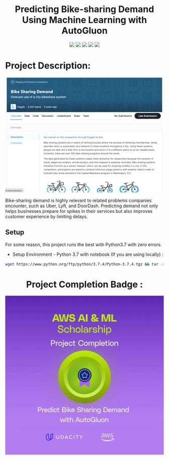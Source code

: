 <h1 align="center">Predicting Bike-sharing Demand Using Machine Learning with AutoGluon</h1>
<p align="center">
<img src="https://img.shields.io/badge/Machine_Learning-FF6F00?style=for-the-badge&logo=machine-learning&logoColor=white" />
<img src="https://img.shields.io/badge/Regression-FF5733?style=for-the-badge&logo=regression&logoColor=white" />
<img src="https://img.shields.io/badge/AutoGluon-EE4C2C?style=for-the-badge&logo=auto-gluon&logoColor=white" />
<img src="https://img.shields.io/badge/Torch-EE4C2C?style=for-the-badge&logo=torch&logoColor=white" />
<img src="https://img.shields.io/badge/MaxNet-2C3E50?style=for-the-badge&logo=maxnet&logoColor=white" />
</p>

# Project Description:

![kaggle Image](project/img/image.png)

Bike-sharing demand is highly relevant to related problems companies encounter, such as Uber, Lyft, and DoorDash. Predicting demand not only helps businesses prepare for spikes in their services but also improves customer experience by limiting delays.

## Setup
For some reason, this project runs the best with Python3.7 with zero errors.

- Setup Environment - Python 3.7 with notebook (If you are using locally) :
```bash
wget https://www.python.org/ftp/python/3.7.4/Python-3.7.4.tgz && tar -xvf Python-3.7.4.tgz && cd Python-3.7.4/ && ./configure --prefix=$HOME/Python37 && make && make install && cd .. && rm -rf Python-3.7.4.tgz && sudo add-apt-repository ppa:deadsnakes/ppa && sudo apt-get update && sudo apt-get install python3.7 && sudo update-alternatives --install /usr/bin/python python /usr/bin/python3.7 && virtualenv -p ~/Python3.7/bin/python3 .venv && source .venv/bin/activate && pip install notebook && ipython kernel install --user --name .venv --display-name "Python 3.7" && jupyter notebook

```

<h1 align="center">Project Completion Badge :</h1>

![alt text](project/img/badge.png)
